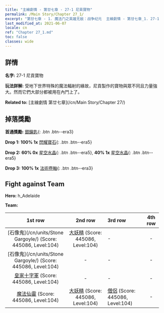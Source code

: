 ```yaml
---
title: "主線劇情 - 第廿七章 - 27-1 尼貢寶物"
permalink: /Main Story/Chapter 27_1/
excerpt: "第廿七章 - 1. 魔法门之英雄无敌：战争纪元  主線劇情 - 第廿七章_1. 27-1 尼貢寶物"
last_modified_at: 2021-06-07
locale: cn
ref: "Chapter 27_1.md"
toc: false
classes: wide
---
```


## 詳情

 **名字:** 27-1 尼貢寶物

 **玩法詳解:** 受地下世界特殊的魔法輻射的緣故，尼貢製作的寶物與眾不同且力量強大。然而它們大部分都被用在內鬥上了。

 **Related to:** [主線劇情 第廿七章](/cn/Main Story/Chapter 27/)

## 掉落獎勵

 **首通獎勵:** [銀鑰匙](/cn/Items/con_693/){: .btn .btn--era3}

 **Drop 1:** **100% 1x** [閃耀寶石](/cn/Items/mat_100/){: .btn .btn--era5}

 **Drop 2:** **60% 0x** [星空水晶](/cn/Items/mat_94/){: .btn .btn--era5}, **40% 1x** [星空水晶](/cn/Items/mat_94/){: .btn .btn--era5}

 **Drop 3:** **100% 1x** [法術卷軸](/cn/Items/con_694/){: .btn .btn--era3}


## Fight against Team
 **Hero:** h_Adelaide

 **Team:**


  | 1st row | 2nd row | 3rd row | 4th row |
  |:----:|:----:|:----|:----:|
  | [石像鬼](/cn/units/Stone Gargoyle/) (Score: 445086, Level:104)  | [大妖精](/cn/units/Gremlin/) (Score: 445086, Level:104)  | - | - |
  | [石像鬼](/cn/units/Stone Gargoyle/) (Score: 445086, Level:104)  | - | - | - |
  | [皇家十字軍](/cn/units/Swordsman/) (Score: 445086, Level:104)  | - | - | - |
  | [魔法仙靈](/cn/units/Sprite/) (Score: 445086, Level:104)  | [大妖精](/cn/units/Gremlin/) (Score: 445086, Level:104)  | [僧侶](/cn/units/Monk/) (Score: 445086, Level:104)  | - |


